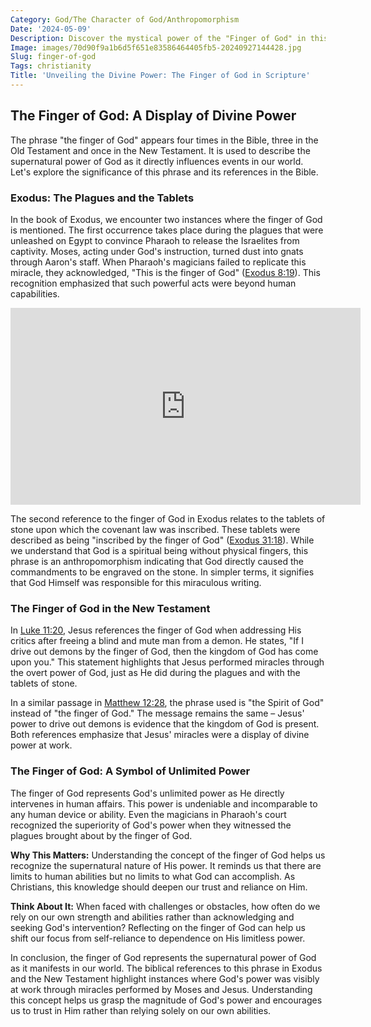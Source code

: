 ```yaml
---
Category: God/The Character of God/Anthropomorphism
Date: '2024-05-09'
Description: Discover the mystical power of the "Finger of God" in this intriguing article exploring its significance and symbolism. Uncover its ancient origins and modern interpretations.
Image: images/70d90f9a1b6d5f651e83586464405fb5-20240927144428.jpg
Slug: finger-of-god
Tags: christianity
Title: 'Unveiling the Divine Power: The Finger of God in Scripture'
---
```


## The Finger of God: A Display of Divine Power

The phrase "the finger of God" appears four times in the Bible, three in the Old Testament and once in the New Testament. It is used to describe the supernatural power of God as it directly influences events in our world. Let's explore the significance of this phrase and its references in the Bible.

### Exodus: The Plagues and the Tablets

In the book of Exodus, we encounter two instances where the finger of God is mentioned. The first occurrence takes place during the plagues that were unleashed on Egypt to convince Pharaoh to release the Israelites from captivity. Moses, acting under God's instruction, turned dust into gnats through Aaron's staff. When Pharaoh's magicians failed to replicate this miracle, they acknowledged, "This is the finger of God" ([Exodus 8:19](https://www.bibleref.com/Exodus/8/Exodus-8-19.html)). This recognition emphasized that such powerful acts were beyond human capabilities.


<iframe width="560" height="315" src="https://www.youtube.com/embed/bfEQf8RNANQ" frameborder="0" allow="autoplay; encrypted-media" allowfullscreen></iframe>


The second reference to the finger of God in Exodus relates to the tablets of stone upon which the covenant law was inscribed. These tablets were described as being "inscribed by the finger of God" ([Exodus 31:18](https://www.bibleref.com/Exodus/31/Exodus-31-18.html)). While we understand that God is a spiritual being without physical fingers, this phrase is an anthropomorphism indicating that God directly caused the commandments to be engraved on the stone. In simpler terms, it signifies that God Himself was responsible for this miraculous writing.

### The Finger of God in the New Testament

In [Luke 11:20](https://www.bibleref.com/Luke/11/Luke-11-20.html), Jesus references the finger of God when addressing His critics after freeing a blind and mute man from a demon. He states, "If I drive out demons by the finger of God, then the kingdom of God has come upon you." This statement highlights that Jesus performed miracles through the overt power of God, just as He did during the plagues and with the tablets of stone.

In a similar passage in [Matthew 12:28](https://www.bibleref.com/Matthew/12/Matthew-12-28.html), the phrase used is "the Spirit of God" instead of "the finger of God." The message remains the same – Jesus' power to drive out demons is evidence that the kingdom of God is present. Both references emphasize that Jesus' miracles were a display of divine power at work.

### The Finger of God: A Symbol of Unlimited Power

The finger of God represents God's unlimited power as He directly intervenes in human affairs. This power is undeniable and incomparable to any human device or ability. Even the magicians in Pharaoh's court recognized the superiority of God's power when they witnessed the plagues brought about by the finger of God.

**Why This Matters:** Understanding the concept of the finger of God helps us recognize the supernatural nature of His power. It reminds us that there are limits to human abilities but no limits to what God can accomplish. As Christians, this knowledge should deepen our trust and reliance on Him.

**Think About It:** When faced with challenges or obstacles, how often do we rely on our own strength and abilities rather than acknowledging and seeking God's intervention? Reflecting on the finger of God can help us shift our focus from self-reliance to dependence on His limitless power.

In conclusion, the finger of God represents the supernatural power of God as it manifests in our world. The biblical references to this phrase in Exodus and the New Testament highlight instances where God's power was visibly at work through miracles performed by Moses and Jesus. Understanding this concept helps us grasp the magnitude of God's power and encourages us to trust in Him rather than relying solely on our own abilities.